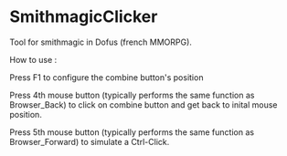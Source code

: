 # SmithmagicClicker
Tool for smithmagic in Dofus (french MMORPG).

How to use :

Press F1 to configure the combine button's position

Press 4th mouse button (typically performs the same function as Browser_Back) to click on combine button and get back to inital mouse position.

Press 5th mouse button (typically performs the same function as Browser_Forward) to simulate a Ctrl-Click.